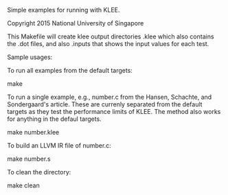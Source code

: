 Simple examples for running with KLEE.

Copyright 2015 National University of Singapore

This Makefile will create klee output directories
<example-name>.klee which also contains the .dot files,
and also <example-name>.inputs that shows the input
values for each test. 

Sample usages:

To run all examples from the default targets:

make

To run a single example, e.g., number.c from the Hansen,
Schachte, and Sondergaard's article. These are currenly
separated from the default targets as they test the
performance limits of KLEE. The method also works for
anything in the defaul targets.

make number.klee

To build an LLVM IR file of number.c:

make number.s

To clean the directory:

make clean

